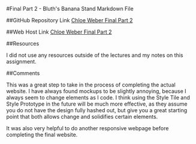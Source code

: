 
#Final Part 2 - Bluth's Banana Stand Markdown File

##GitHub Repository Link
[Chloe Weber Final Part 2](https://github.com/chloeweber/project_final2_weber_chloe)

##Web Host Link
[Chloe Weber Final Part 2](http://www.chloeweber.com/project_final2_weber_chloe/)

##Resources

I did not use any resources outside of the lectures and my notes on this assignment.

##Comments

This was a great step to take in the process of completing the actual website. I have always found mockups to be slightly annoying, because I always seem to change elements as I code. I think using the Style Tile and Style Prototype in the future will be much more effective, as they assume you do not have the design fully hashed out, but give you a great starting point that both allows change and solidifies certain elements.

It was also very helpful to do another responsive webpage before completing the final website. 
